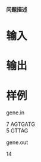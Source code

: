 
<p align="left">
<strong>问题描述</strong> 
</p>

# 输入 



# 输出 



# 样例 


<p>
gene.in
</p>
<p>
7 AGTGATG <br/>
5 GTTAG
</p>
<p>
gene.out
</p>
<p>
14
</p>
